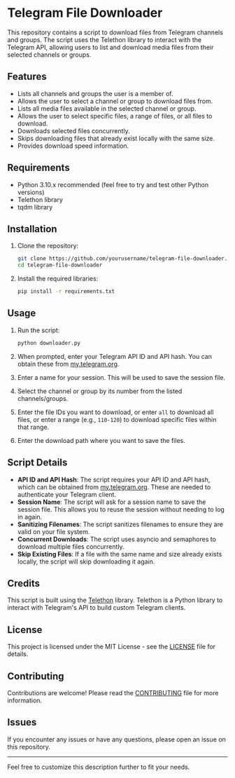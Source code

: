 # Telegram File Downloader

This repository contains a script to download files from Telegram channels and groups. The script uses the Telethon library to interact with the Telegram API, allowing users to list and download media files from their selected channels or groups.

## Features

- Lists all channels and groups the user is a member of.
- Allows the user to select a channel or group to download files from.
- Lists all media files available in the selected channel or group.
- Allows the user to select specific files, a range of files, or all files to download.
- Downloads selected files concurrently.
- Skips downloading files that already exist locally with the same size.
- Provides download speed information.

## Requirements

- Python 3.10.x recommended (feel free to try and test other Python versions)
- Telethon library
- tqdm library

## Installation

1. Clone the repository:
    ```sh
    git clone https://github.com/yourusername/telegram-file-downloader.git
    cd telegram-file-downloader
    ```

2. Install the required libraries:
    ```sh
    pip install -r requirements.txt
    ```

## Usage

1. Run the script:
    ```sh
    python downloader.py
    ```

2. When prompted, enter your Telegram API ID and API hash. You can obtain these from [my.telegram.org](https://my.telegram.org).

3. Enter a name for your session. This will be used to save the session file.

4. Select the channel or group by its number from the listed channels/groups.

5. Enter the file IDs you want to download, or enter `all` to download all files, or enter a range (e.g., `110-120`) to download specific files within that range.

6. Enter the download path where you want to save the files.

## Script Details

- **API ID and API Hash**: The script requires your API ID and API hash, which can be obtained from [my.telegram.org](https://my.telegram.org). These are needed to authenticate your Telegram client.
- **Session Name**: The script will ask for a session name to save the session file. This allows you to reuse the session without needing to log in again.
- **Sanitizing Filenames**: The script sanitizes filenames to ensure they are valid on your file system.
- **Concurrent Downloads**: The script uses asyncio and semaphores to download multiple files concurrently.
- **Skip Existing Files**: If a file with the same name and size already exists locally, the script will skip downloading it again.

## Credits

This script is built using the [Telethon](https://github.com/LonamiWebs/Telethon) library. Telethon is a Python library to interact with Telegram's API to build custom Telegram clients.

## License

This project is licensed under the MIT License - see the [LICENSE](LICENSE) file for details.

## Contributing

Contributions are welcome! Please read the [CONTRIBUTING](CONTRIBUTING.md) file for more information.

## Issues

If you encounter any issues or have any questions, please open an issue on this repository.

---

Feel free to customize this description further to fit your needs.
